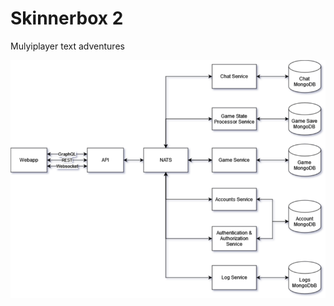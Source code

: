 # Skinnerbox 2
Mulyiplayer text adventures

![App Diagram](https://github.com/robert-c-towell/skinnerbox2/blob/master/App%20Diagram.drawio.png)
